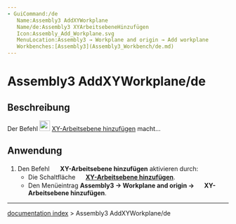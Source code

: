 ```yaml
---
- GuiCommand:/de
   Name:Assembly3 AddXYWorkplane
   Name/de:Assembly3 XYArbeitsebeneHinzufügen
   Icon:Assembly_Add_Workplane.svg‎‎
   MenuLocation:Assembly3 → Workplane and origin → Add workplane
   Workbenches:[Assembly3](Assembly3_Workbench/de.md)
---
```


# Assembly3 AddXYWorkplane/de

## Beschreibung

Der Befehl <img alt="" src=images/Assembly_Add_Workplane.svg  style="width:24px;"> [XY-Arbeitsebene hinzufügen](Assembly3_AddXYWorkplane/de.md) macht\...

## Anwendung

1.  Den Befehl <img alt="" src=images/Assembly_Add_Workplane.svg  style="width:16px;"> **XY-Arbeitsebene hinzufügen** aktivieren durch:
    -   Die Schaltfläche **<img src="images/Assembly_Add_Workplane.svg_" width=16px> [XY-Arbeitsebene hinzufügen](Assembly3_AddXYWorkplane/de.md)**.
    -   Den Menüeintrag **Assembly3 → Workplane and origin → <img src="images/Assembly_Add_Workplane.svg_" width=16px> XY-Arbeitsebene hinzufügen**.

---
[documentation index](../README.md) > Assembly3 AddXYWorkplane/de

